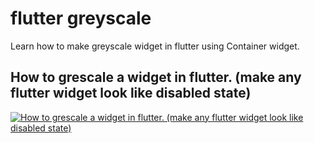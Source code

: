 # flutter greyscale

Learn how to make greyscale widget in flutter using Container widget.

## How to grescale a widget in flutter. (make any flutter widget look like disabled state)

[![How to grescale a widget in flutter. (make any flutter widget look like disabled state)](https://img.youtube.com/vi/tINk9Tdys2Q/0.jpg)](https://youtu.be/tINk9Tdys2Q)
